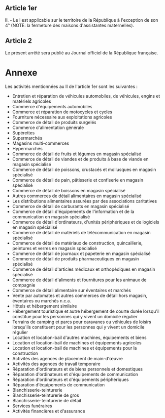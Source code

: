 ## Article 1er

II. - Le I est applicable sur le territoire de la République à l'exception de son 4° (NOTE: la fermeture des maisons d'assistantes maternelles).

## Article 2

Le présent arrêté sera publié au Journal officiel de la République française.

# Annexe

Les activités mentionnées au II de l'article 1er sont les suivantes :

- Entretien et réparation de véhicules automobiles, de véhicules, engins et matériels agricoles
- Commerce d'équipements automobiles
- Commerce et réparation de motocycles et cycles
- Fourniture nécessaire aux exploitations agricoles
- Commerce de détail de produits surgelés
- Commerce d'alimentation générale
- Supérettes
- Supermarchés
- Magasins multi-commerces
- Hypermarchés
- Commerce de détail de fruits et légumes en magasin spécialisé
- Commerce de détail de viandes et de produits à base de viande en magasin spécialisé
- Commerce de détail de poissons, crustacés et mollusques en magasin spécialisé
- Commerce de détail de pain, pâtisserie et confiserie en magasin spécialisé
- Commerce de détail de boissons en magasin spécialisé
- Autres commerces de détail alimentaires en magasin spécialisé
- Les distributions alimentaires assurées par des associations caritatives
- Commerce de détail de carburants en magasin spécialisé
- Commerce de détail d'équipements de l'information et de la communication en magasin spécialisé
- Commerce de détail d'ordinateurs, d'unités périphériques et de logiciels en magasin spécialisé
- Commerce de détail de matériels de télécommunication en magasin spécialisé
- Commerce de détail de matériaux de construction, quincaillerie, peintures et verres en magasin spécialisé
- Commerce de détail de journaux et papeterie en magasin spécialisé
- Commerce de détail de produits pharmaceutiques en magasin spécialisé
- Commerce de détail d'articles médicaux et orthopédiques en magasin spécialisé
- Commerce de détail d'aliments et fournitures pour les animaux de compagnie
- Commerce de détail alimentaire sur éventaires et marchés
- Vente par automates et autres commerces de détail hors magasin, éventaires ou marchés n.c.a.
- Hôtels et hébergement similaire
- Hébergement touristique et autre hébergement de courte durée lorsqu'il constitue pour les personnes qui y vivent un domicile régulier
- Terrains de camping et parcs pour caravanes ou véhicules de loisirs lorsqu'ils constituent pour les personnes qui y vivent un domicile régulier
- Location et location-bail d'autres machines, équipements et biens
- Location et location-bail de machines et équipements agricoles
- Location et location-bail de machines et équipements pour la construction
- Activités des agences de placement de main-d'œuvre
- Activités des agences de travail temporaire
- Réparation d'ordinateurs et de biens personnels et domestiques
- Réparation d'ordinateurs et d'équipements de communication
- Réparation d'ordinateurs et d'équipements périphériques
- Réparation d'équipements de communication
- Blanchisserie-teinturerie
- Blanchisserie-teinturerie de gros
- Blanchisserie-teinturerie de détail
- Services funéraires
- Activités financières et d'assurance
